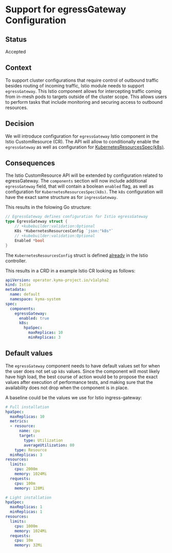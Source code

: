 # Support for **egressGateway** Configuration

## Status

Accepted

## Context

To support cluster configurations that require control of outbound traffic
besides routing of incoming traffic, Istio module needs to support `egressGateway`.
This Istio component allows for intercepting traffic coming from in-mesh pods to 
targets outside of the cluster scope. This allows users to perform tasks that include
monitoring and securing access to outbound resources.

## Decision

We will introduce configuration for `egressGateway` Istio component in the
Istio CustomResource (CR). The API will allow to conditionally enable
the `egressGateway` as well as configuration for [KubernetesResourcesSpec(k8s)](https://istio.io/latest/docs/reference/config/istio.operator.v1alpha1/#KubernetesResourcesSpec).

## Consequences

The Istio CustomResource API will be extended by configuration related to egressGateway. The `components` section will now include additional `egressGateway` field, that will contain a boolean `enabled` flag, as well as configuration for `KubernetesResourcesSpec(k8s)`. The `k8s` configuration will have the exact same structure as for `ingressGateway`.

This results in the folowing Go structure:

```go
// EgressGateway defines configuration for Istio egressGateway
type EgressGateway struct {
	// +kubebuilder:validation:Optional
	K8s *KubernetesResourcesConfig `json:"k8s"`
    // +kubebuilder:validation:Optional
    Enabled *bool
}
```

The `KubernetesResourcesConfig` struct is defined [already](https://github.com/kyma-project/istio/blob/04890425c106ffd564d4c209994f99b4e692f9ec/api/v1alpha2/istio_structs.go#L37) in the Istio controller.

This results in a CRD in a example Istio CR looking as follows:

```yaml
apiVersion: operator.kyma-project.io/v1alpha2
kind: Istio
metadata:
  name: default
  namespace: kyma-system
spec:
  components:
    egressGateway:
      enabled: true
      k8s:
        hpaSpec:
          maxReplicas: 10
          minReplicas: 3
```

## Default values

The `egressGateway` component needs to have default values set for when the user does not set up `k8s` values. Since the component will most likely have high load, the best course of action would be to propose the exact values after execution of performance tests, and making sure that the availability does not drop when the component is in place.

A baseline could be the values we use for Istio ingress-gateway:

```yaml
# Full installation
hpaSpec:
  maxReplicas: 10
  metrics:
  - resource:
      name: cpu
      target:
        type: Utilization
        averageUtilization: 80
    type: Resource
  minReplicas: 3
resources:
  limits:
    cpu: 2000m
    memory: 1024Mi
  requests:
    cpu: 100m
    memory: 128Mi
```

```yaml
# Light installation
hpaSpec:
  maxReplicas: 1
  minReplicas: 1
resources:
  limits:
    cpu: 1000m
    memory: 1024Mi
  requests:
    cpu: 10m
    memory: 32Mi
```

